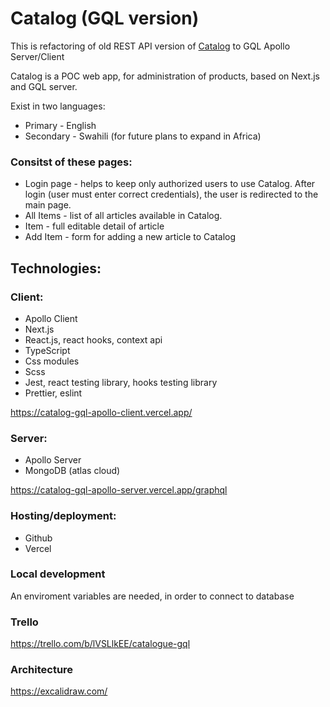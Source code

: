 # Catalog (GQL version)

This is refactoring of old REST API version of [Catalog](https://github.com/peter-popluhar/catalog) to GQL Apollo Server/Client

Catalog is a POC web app, for administration of products, based on Next.js and GQL server.

Exist in two languages:
- Primary - English
- Secondary - Swahili (for future plans to expand in Africa)

### Consitst of these pages:

* Login page -  helps to keep only authorized users to use Catalog. After login (user must enter correct credentials), the user is redirected to the main page.
* All Items - list of all articles available in Catalog.
* Item - full editable detail of article
* Add Item - form for adding a new article to Catalog


## Technologies:
### Client:
* Apollo Client
* Next.js
* React.js, react hooks, context api
* TypeScript
* Css modules
* Scss
* Jest, react testing library, hooks testing library
* Prettier, eslint

https://catalog-gql-apollo-client.vercel.app/

### Server:
* Apollo Server
* MongoDB (atlas cloud)

https://catalog-gql-apollo-server.vercel.app/graphql

### Hosting/deployment:
* Github
* Vercel

### Local development
An enviroment variables are needed, in order to connect to database

### Trello
https://trello.com/b/lVSLlkEE/catalogue-gql

### Architecture
https://excalidraw.com/

